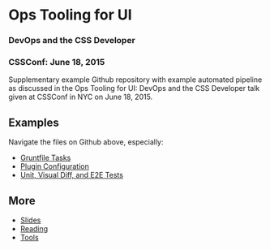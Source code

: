 # Ops Tooling for UI
### DevOps and the CSS Developer
### CSSConf: June 18, 2015

Supplementary example Github repository with example automated pipeline as discussed in the Ops Tooling for UI: DevOps and the CSS Developer talk given at CSSConf in NYC on June 18, 2015.

## Examples

Navigate the files on Github above, especially:

- [Gruntfile Tasks](Gruntfile.js)
- [Plugin Configuration](tasks)
- [Unit, Visual Diff, and E2E Tests](tests)

## More

- [Slides](https://docs.google.com/presentation/d/1AfvXHz9JsF8F_uC4NdVz2F01UPDm9BWrLeExWmDItZo/pub)
- [Reading](https://github.com/morewry/CSSConf-2015-Pipeline/wiki/Reading)
- [Tools](https://github.com/morewry/CSSConf-2015-Pipeline/wiki/Tools)

<!-- change -->
